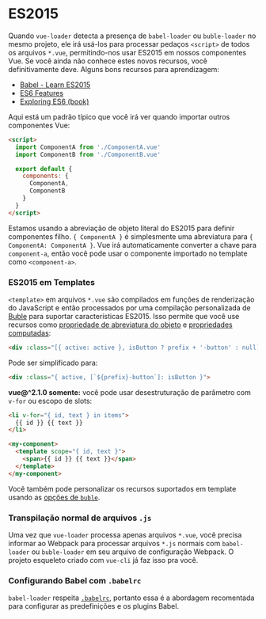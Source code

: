 # ES2015

Quando `vue-loader` detecta a presença de `babel-loader` ou `buble-loader` no mesmo projeto, ele irá usá-los para processar pedaços `<script>` de todos os arquivos `*.vue`, permitindo-nos usar ES2015 em nossos componentes Vue. Se você ainda não conhece estes novos recursos, você definitivamente deve. Alguns bons recursos para aprendizagem:

- [Babel - Learn ES2015](https://babeljs.io/docs/learn-es2015/)
- [ES6 Features](https://github.com/lukehoban/es6features)
- [Exploring ES6 \(book\)](https://leanpub.com/exploring-es6)

Aqui está um padrão típico que você irá ver quando importar outros componentes Vue:

```html
<script>
  import ComponentA from './ComponentA.vue'
  import ComponentB from './ComponentB.vue'

  export default {
    components: {
      ComponentA,
      ComponentB
    }
  }
</script>
```

Estamos usando a abreviação de objeto literal do ES2015 para definir componentes filho. `{ ComponentA }` é simplesmente uma abreviatura para `{ ComponentA: ComponentA }`. Vue irá automaticamente converter a chave para `component-a`, então você pode usar o componente importado no template como `<component-a>`.

### ES2015 em Templates

`<template>` em arquivos `*.vue` são compilados em funções de renderização do JavaScript e então processados por uma compilação personalizada de [Buble](https://buble.surge.sh/guide/) para suportar características ES2015. Isso permite que você use recursos como [propriedade de abreviatura do objeto](https://buble.surge.sh/guide/#object-shorthand-methods-and-properties-transforms-concisemethodproperty-) e [propriedades computadas](https://buble.surge.sh/guide/#computed-properties-transforms-computedproperty-):

```html
<div :class="[{ active: active }, isButton ? prefix + '-button' : null]">
```

Pode ser simplificado para:

```html
<div :class="{ active, [`${prefix}-button`]: isButton }">
```

**vue@^2.1.0 somente:** você pode usar desestruturação de parâmetro com `v-for` ou escopo de slots:

```html
<li v-for="{ id, text } in items">
  {{ id }} {{ text }}
</li>
```

```html
<my-component>
  <template scope="{ id, text }">
    <span>{{ id }} {{ text }}</span>
  </template>
</my-component>
```

Você também pode personalizar os recursos suportados em template usando as [opções de `buble`](../options.md#buble).

### Transpilação normal de arquivos `.js`

Uma vez que `vue-loader` processa apenas arquivos `*.vue`, você precisa informar ao Webpack para processar arquivos `*.js` normais com `babel-loader` ou `buble-loader` em seu arquivo de configuração Webpack. O projeto esqueleto criado com `vue-cli` já faz isso pra você.

### Configurando Babel com `.babelrc`

`babel-loader` respeita [`.babelrc`](https://babeljs.io/docs/usage/babelrc/), portanto essa é a abordagem recomentada para configurar as predefinições e os plugins Babel.